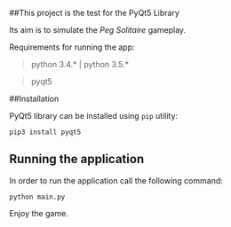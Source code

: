 ##This project is the test for the PyQt5 Library

Its aim is to simulate the *Peg Solitaire* gameplay. 

Requirements for running the app: 
> python 3.4.* | python 3.5.*

> pyqt5 

##Installation

PyQt5 library can be installed using `pip` utility:

``` 
pip3 install pyqt5
```

## Running the application

In order to run the application call the following command:

```
python main.py
```

Enjoy the game.